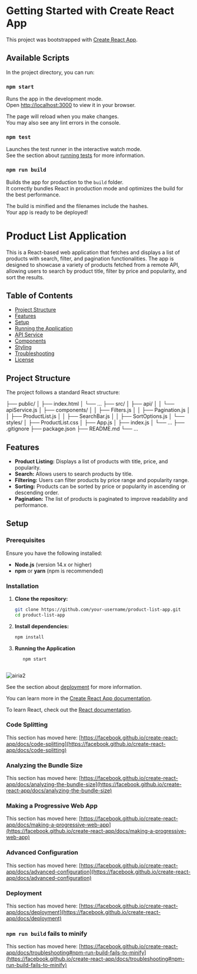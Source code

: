 # Getting Started with Create React App

This project was bootstrapped with [Create React App](https://github.com/facebook/create-react-app).

## Available Scripts

In the project directory, you can run:

### `npm start`

Runs the app in the development mode.\
Open [http://localhost:3000](http://localhost:3000) to view it in your browser.

The page will reload when you make changes.\
You may also see any lint errors in the console.

### `npm test`

Launches the test runner in the interactive watch mode.\
See the section about [running tests](https://facebook.github.io/create-react-app/docs/running-tests) for more information.

### `npm run build`

Builds the app for production to the `build` folder.\
It correctly bundles React in production mode and optimizes the build for the best performance.

The build is minified and the filenames include the hashes.\
Your app is ready to be deployed!
# Product List Application

This is a React-based web application that fetches and displays a list of products with search, filter, and pagination functionalities. The app is designed to showcase a variety of products fetched from a remote API, allowing users to search by product title, filter by price and popularity, and sort the results.

## Table of Contents

- [Project Structure](#project-structure)
- [Features](#features)
- [Setup](#setup)
- [Running the Application](#running-the-application)
- [API Service](#api-service)
- [Components](#components)
- [Styling](#styling)
- [Troubleshooting](#troubleshooting)
- [License](#license)

## Project Structure

The project follows a standard React structure:

├── public/ │ ├── index.html │ └── ... ├── src/ │ ├── api/ │ │ └── apiService.js │ ├── components/ │ │ ├── Filters.js │ │ ├── Pagination.js │ │ ├── ProductList.js │ │ ├── SearchBar.js │ │ ├── SortOptions.js │ └── styles/ │ ├── ProductList.css │ ├── App.js │ ├── index.js │ └── ... ├── .gitignore ├── package.json ├── README.md └── ...


## Features

- **Product Listing:** Displays a list of products with title, price, and popularity.
- **Search:** Allows users to search products by title.
- **Filtering:** Users can filter products by price range and popularity range.
- **Sorting:** Products can be sorted by price or popularity in ascending or descending order.
- **Pagination:** The list of products is paginated to improve readability and performance.

## Setup

### Prerequisites

Ensure you have the following installed:

- **Node.js** (version 14.x or higher)
- **npm** or **yarn** (npm is recommended)

### Installation

1. **Clone the repository:**

   ```bash
   git clone https://github.com/your-username/product-list-app.git
   cd product-list-app

2. **Install dependencies:**
   
   ```bash
   npm install

4. **Running the Application**
   
   ```bash
      npm start



![airia2](https://github.com/user-attachments/assets/df896424-6756-4361-8038-88b58b0786f4)


See the section about [deployment](https://facebook.github.io/create-react-app/docs/deployment) for more information.


You can learn more in the [Create React App documentation](https://facebook.github.io/create-react-app/docs/getting-started).

To learn React, check out the [React documentation](https://reactjs.org/).

### Code Splitting

This section has moved here: [https://facebook.github.io/create-react-app/docs/code-splitting](https://facebook.github.io/create-react-app/docs/code-splitting)

### Analyzing the Bundle Size

This section has moved here: [https://facebook.github.io/create-react-app/docs/analyzing-the-bundle-size](https://facebook.github.io/create-react-app/docs/analyzing-the-bundle-size)

### Making a Progressive Web App

This section has moved here: [https://facebook.github.io/create-react-app/docs/making-a-progressive-web-app](https://facebook.github.io/create-react-app/docs/making-a-progressive-web-app)

### Advanced Configuration

This section has moved here: [https://facebook.github.io/create-react-app/docs/advanced-configuration](https://facebook.github.io/create-react-app/docs/advanced-configuration)

### Deployment

This section has moved here: [https://facebook.github.io/create-react-app/docs/deployment](https://facebook.github.io/create-react-app/docs/deployment)

### `npm run build` fails to minify

This section has moved here: [https://facebook.github.io/create-react-app/docs/troubleshooting#npm-run-build-fails-to-minify](https://facebook.github.io/create-react-app/docs/troubleshooting#npm-run-build-fails-to-minify)
